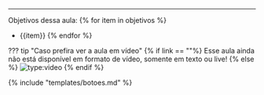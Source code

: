 ---
Objetivos dessa aula:
{% for item in objetivos %}
- {{item}}
{% endfor %}

??? tip "Caso prefira ver a aula em vídeo"
    {% if link == ""%}
	Esse aula ainda não está disponível em formato de vídeo, somente em texto ou live!
    {% else %}
    ![type:video](https://www.youtube.com/embed/{{link}})
    {% endif %}

{% include "templates/botoes.md" %}
